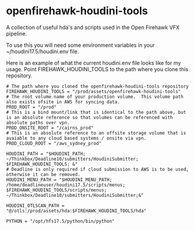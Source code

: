 # openfirehawk-houdini-tools

A collection of useful hda's and scripts used in the Open Firehawk VFX pipeline.

To use this you will need some environment variables in your ~/houdini17.5/houdini.env file.

Here is an example of what the current houdini.env file looks like for my usage.
Point FIREHAWK_HOUDINI_TOOLS to the path where you clone this repository.
```
# The path where you cloned the openfirehawk-houdini-tools repository
FIREHAWK_HOUDINI_TOOLS = "/prod/assets/openfirehawk-houdini-tools"
# The root volume name of your production volume.  This volume path also exists ofsite in AWS for syncing data.
PROD_ROOT = "/prod"
# This is a bind mount/link that is identical to the path above, but is an absolute reference so that volumes can be referenced with absolute paths over vpn.
PROD_ONSITE_ROOT = "/cairns_prod"
# This is an absolute reference to an offsite storage volume that is avaiable to any cloud based systems / onsite via vpn.
PROD_CLOUD_ROOT = "/aws_sydney_prod"

HOUDINI_PATH = "$HOUDINI_PATH; ~/Thinkbox/Deadline10/submitters/HoudiniSubmitter; $FIREHAWK_HOUDINI_TOOLS; &"
# Deadline is only required if cloud submission to AWS is to be used, otherwise it can be removed.
HOUDINI_MENU_PATH = "$HOUDINI_MENU_PATH; /home/deadlineuser/houdini17.5/scripts/menus; $FIREHAWK_HOUDINI_TOOLS/scripts/menus; ~/Thinkbox/Deadline10/submitters/HoudiniSubmitter;&"

HOUDINI_OTLSCAN_PATH = "@/otls:/prod/assets/hda:$FIREHAWK_HOUDINI_TOOLS/hda"

PYTHON = "/opt/hfs17.5/python/bin/python"
```
